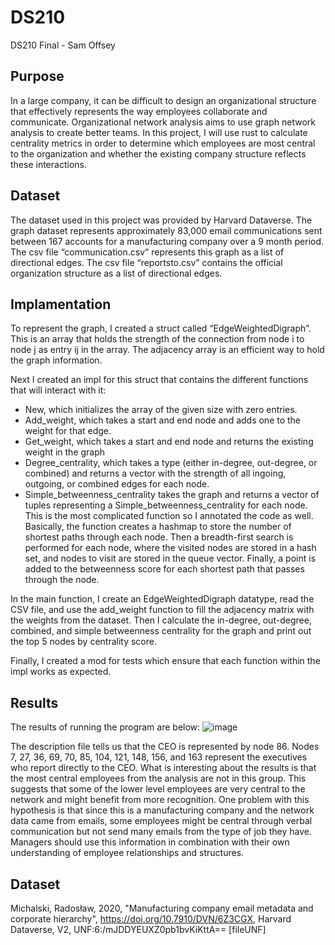 # DS210
DS210 Final - Sam Offsey

## Purpose
In a large company, it can be difficult to design an organizational structure that effectively represents the way employees collaborate and communicate. Organizational network analysis aims to use graph network analysis to create better teams. In this project, I will use rust to calculate centrality metrics in order to determine which employees are most central to the organization and whether the existing company structure reflects these interactions.

## Dataset
The dataset used in this project was provided by Harvard Dataverse. The graph dataset represents approximately 83,000 email communications sent between 167 accounts for a manufacturing company over a 9 month period. The csv file “communication.csv” represents this graph as a list of directional edges. The csv file “reportsto.csv” contains the official organization structure as a list of directional edges. 

## Implamentation

To represent the graph, I created a struct called “EdgeWeightedDigraph”. This is an array that holds the strength of the connection from node i to node j as entry ij in the array. The adjacency array is an efficient way to hold the graph information. 

Next I created an impl for this struct that contains the different functions that will interact with it:

* New, which initializes the array of the given size with zero entries.
* Add_weight, which takes a start and end node and adds one to the weight for that edge.
* Get_weight, which takes a start and end node and returns the existing weight in the graph
* Degree_centrality, which takes a type (either in-degree, out-degree, or combined) and returns a vector with the strength of all ingoing, outgoing, or combined edges for each node.
* Simple_betweenness_centrality takes the graph and returns a vector of tuples representing a Simple_betweenness_centrality for each node. This is the most complicated function so I annotated the code as well. Basically, the function creates a hashmap to store the number of shortest paths through each node. Then a breadth-first search is performed for each node, where the visited nodes are stored in a hash set, and nodes to visit are stored in the queue vector. Finally, a point is added to the betweenness score for each shortest path that passes through the node.

In the main function, I create an EdgeWeightedDigraph datatype, read the CSV file, and use the add_weight function to fill the adjacency matrix with the weights from the dataset. Then I calculate the in-degree, out-degree, combined, and simple betweenness centrality for the graph and print out the top 5 nodes by centrality score. 

Finally, I created a mod for tests which ensure that each function within the impl works as expected.

## Results
The results of running the program are below:
![image](https://user-images.githubusercontent.com/125689178/236689678-4d9a641f-4524-4768-99d2-8a17ea19184c.png)

The description file tells us that the CEO is represented by node 86. Nodes 7, 27, 36, 69, 70, 85, 104, 121, 148, 156, and 163 represent the executives who report directly to the CEO. What is interesting about the results is that the most central employees from the analysis are not in this group. This suggests that some of the lower level employees are very central to the network and might benefit from more recognition. One problem with this hypothesis is that since this is a manufacturing company and the network data came from emails, some employees might be central through verbal communication but not send many emails from the type of job they have. Managers should use this information in combination with their own understanding of employee relationships and structures. 

## Dataset
Michalski, Radosław, 2020, "Manufacturing company email metadata and corporate hierarchy", https://doi.org/10.7910/DVN/6Z3CGX, Harvard Dataverse, V2, UNF:6:/mJDDYEUXZ0pb1bvKiKttA== [fileUNF]



